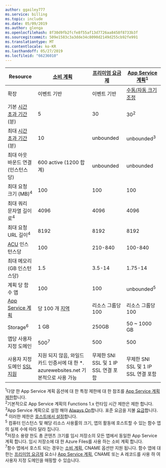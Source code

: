 ```yaml
---
author: ggailey777
ms.service: billing
ms.topic: include
ms.date: 05/09/2019
ms.author: glenga
ms.openlocfilehash: 8f30d9fb2fcfe8f55af13d7726aa8458f8733b3f
ms.sourcegitcommit: 509e1583c3a3dde34c8090d2149d255cb92fe991
ms.translationtype: MT
ms.contentlocale: ko-KR
ms.lasthandoff: 05/27/2019
ms.locfileid: "66236010"
---
```

| Resource | [소비 계획](../articles/azure-functions/functions-scale.md#consumption-plan) | [프리미엄 요금제](../articles/azure-functions/functions-scale.md#premium-plan-public-preview) | [App Service 계획](../articles/azure-functions/functions-scale.md#app-service-plan)<sup>1</sup> |
| --- | --- | --- | --- |
| 확장 | 이벤트 기반 | 이벤트 기반 | [수동/자동 크기 조정](../articles/app-service/web-sites-scale.md) | 
|기본 [시간 초과 기간](../articles/azure-functions/functions-scale.md#timeout) (분) |5 | 30 |30<sup>2</sup> |
|최대 [시간 초과 기간](../articles/azure-functions/functions-scale.md#timeout) (분) |10 | unbounded | unbounded<sup>3</sup> |
| 최대 아웃 바운드 연결 (인스턴스당) | 600 active (1200 합계) | unbounded | unbounded |
| 최대 요청 크기 (MB)<sup>4</sup> | 100 | 100 | 100 |
| 최대 쿼리 문자열 길이로<sup>4</sup> | 4096 | 4096 | 4096 |
| 최대 요청 URL 길이<sup>4</sup> | 8192 | 8192 | 8192 |
| [ACU](../articles/virtual-machines/windows/acu.md) 인스턴스당 | 100 | 210-840 | 100-840 |
| 최대 메모리 (GB 인스턴스당) | 1.5 | 3.5-14 | 1.75-14 |
| 계획 당 함수 앱 |100 |100 |unbounded<sup>5</sup> |
| [App Service 계획](../articles/app-service/overview-hosting-plans.md) | 당 100 개 [지역](https://azure.microsoft.com/global-infrastructure/regions/) |리소스 그룹당 100 |리소스 그룹당 100 |
| Storage<sup>6</sup> |1 GB |250GB |50 ~ 1000 GB |
| 앱당 사용자 지정 도메인</a> |500<sup>7</sup> |500 |500 |
| 사용자 지정 도메인 [SSL 지원](../articles/app-service/app-service-web-tutorial-custom-ssl.md) |지원 되지 않음, 와일드 카드 인증서에 대 한 *. azurewebsites.net 기본적으로 사용 가능| 무제한 SNI SSL 및 1 IP SSL 연결 포함 |무제한 SNI SSL 및 1 IP SSL 연결 포함 | 

<sup>1</sup>다양 한 App Service 계획 옵션에 대 한 특정 제한에 대 한 참조를 [App Service 계획 제한](../articles/azure-subscription-service-limits.md#app-service-limits)합니다.  
<sup>2</sup>기본적으로 App Service 계획의 Functions 1.x 런타임 시간 제한은 제한 합니다.  
<sup>3</sup>App Service 계획으로 설정 해야 [Always On](../articles/azure-functions/functions-scale.md#always-on)합니다. 표준 요금을 지불 [요금](https://azure.microsoft.com/pricing/details/app-service/)합니다.  
<sup>4</sup> 이러한 제한은 [호스트에서 설정](https://github.com/Azure/azure-functions-host/blob/dev/src/WebJobs.Script.WebHost/web.config)합니다.  
<sup>5</sup> 컴퓨터 인스턴스 및 해당 리소스 사용률의 크기, 앱의 활동에 호스트할 수 있는 함수 앱의 실제 수에 따라 달라 집니다.   
<sup>6</sup>저장소 용량 한도 총 콘텐츠 크기를 임시 저장소의 모든 앱에서 동일한 App Service 계획 합니다. 임시 저장소에 대 한 Azure Files를 사용 하는 소비 계획 합니다.  
<sup>7</sup>함수 앱에서 호스트 되는 경우는 [소비 계획](../articles/azure-functions/functions-scale.md#consumption-plan), CNAME 옵션만 지원 됩니다. 함수 앱에 대 한는 [프리미엄 요금제](../articles/azure-functions/functions-scale.md#premium-plan-public-preview) 요소나 [App Service 계획](../articles/azure-functions/functions-scale.md#app-service-plan), CNAME 또는 A 레코드를 사용 하 여 사용자 지정 도메인을 매핑할 수 있습니다. 

